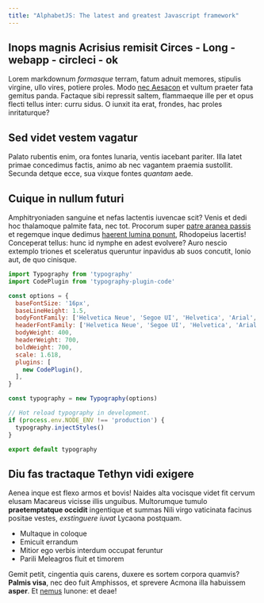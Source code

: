 ```yaml
---
title: "AlphabetJS: The latest and greatest Javascript framework"
---
```


## Inops magnis Acrisius remisit Circes - Long - webapp - circleci - ok

Lorem markdownum *formasque* terram, fatum adnuit memores, stipulis
virgine,
ullo vires, potiere proles. Modo [nec Aesacon](http://gifctrl.com/) et
vultum
praeter fata gemitus panda. Factaque sibi repressit saltem, flammaeque
ille per
et opus flecti tellus inter: curru sidus. O iunxit ita erat, frondes,
hac proles
inritaturque?

## Sed videt vestem vagatur

Palato rubentis enim, ora fontes lunaria, ventis iacebant pariter. Illa
latet
primae concedimus factis, animo ab nec vagantem praemia sustollit.
Secunda
detque ecce, sua vixque fontes *quantam* aede.

## Cuique in nullum futuri

Amphitryoniaden sanguine et nefas lactentis iuvencae scit? Venis et dedi
hoc
thalamoque palmite fata, nec tot. Procorum super [patre aranea
passis](http://reddit.com/r/thathappened) et regemque inque dedimus
[haerent
lumina ponunt](http://stoneship.org/), Rhodopeius lacertis! Conceperat
tellus:
hunc id nymphe en adest evolvere? Auro nescio extemplo triones et
sceleratus
queruntur inpavidus ab suos concutit, Ionio aut, de quo cinisque.

```javascript
import Typography from 'typography'
import CodePlugin from 'typography-plugin-code'

const options = {
  baseFontSize: '16px',
  baseLineHeight: 1.5,
  bodyFontFamily: ['Helvetica Neue', 'Segoe UI', 'Helvetica', 'Arial', 'sans-serif'],
  headerFontFamily: ['Helvetica Neue', 'Segoe UI', 'Helvetica', 'Arial', 'sans-serif'],
  bodyWeight: 400,
  headerWeight: 700,
  boldWeight: 700,
  scale: 1.618,
  plugins: [
    new CodePlugin(),
  ],
}

const typography = new Typography(options)

// Hot reload typography in development.
if (process.env.NODE_ENV !== 'production') {
  typography.injectStyles()
}

export default typography
```

## Diu fas tractaque Tethyn vidi exigere

Aenea inque est flexo armos et bovis! Naides alta vocisque videt fit
cervum
elusam Macareus vicisse illis unguibus. Multorumque tumulo
**praetemptatque
occidit** ingentique et summas Nili virgo vaticinata facinus positae
vestes,
*exstinguere iuvat* Lycaona postquam.

- Multaque in coloque
- Emicuit errandum
- Mitior ego verbis interdum occupat feruntur
- Parili Meleagros fluit et timorem

Gemit petit, cingentia quis carens, duxere es sortem corpora quamvis?
**Palmis
visa**, nec deo fuit Amphissos, et sprevere Acmona illa habuissem
**asper**. Et
[nemus](http://reddit.com/r/thathappened) Iunone: et deae!
